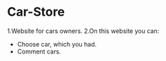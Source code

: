 # Car-Store
1.Website for cars owners.
 2.On this website you can: 

* Choose car, which you had.
* Comment cars.

